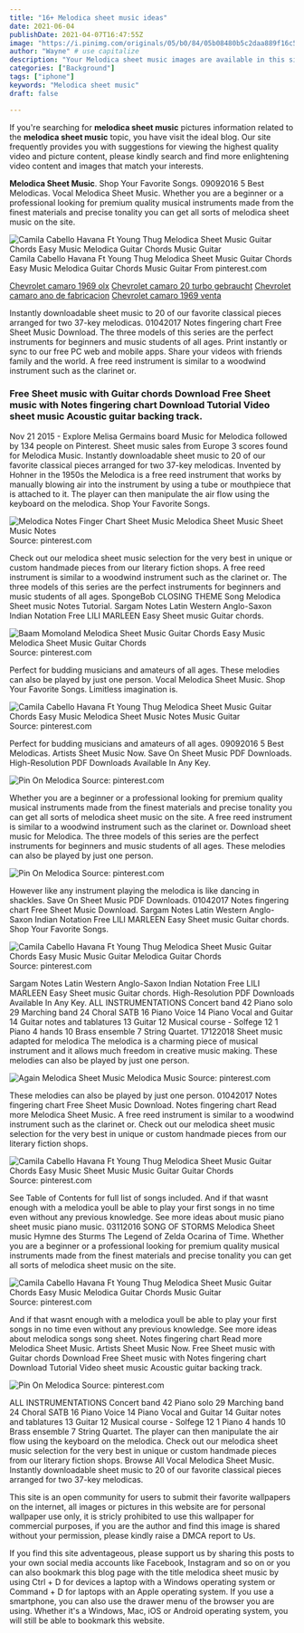 ```yaml
---
title: "16+ Melodica sheet music ideas"
date: 2021-06-04
publishDate: 2021-04-07T16:47:55Z
image: "https://i.pinimg.com/originals/05/b0/84/05b08480b5c2daa889f16c5b65ed2a31.gif"
author: "Wayne" # use capitalize
description: "Your Melodica sheet music images are available in this site. Melodica sheet music are a topic that is being searched for and liked by netizens today. You can Find and Download the Melodica sheet music files here. Find and Download all royalty-free photos."
categories: ["Background"]
tags: ["iphone"]
keywords: "Melodica sheet music"
draft: false

---
```


If you're searching for **melodica sheet music** pictures information related to the **melodica sheet music** topic, you have visit the ideal  blog.  Our site frequently  provides you with  suggestions  for viewing  the highest  quality video and picture  content, please kindly search and find more enlightening video content and images  that match your interests.

**Melodica Sheet Music**. Shop Your Favorite Songs. 09092016 5 Best Melodicas. Vocal Melodica Sheet Music. Whether you are a beginner or a professional looking for premium quality musical instruments made from the finest materials and precise tonality you can get all sorts of melodica sheet music on the site.

![Camila Cabello Havana Ft Young Thug Melodica Sheet Music Guitar Chords Easy Music Melodica Guitar Chords Music Guitar](https://i.pinimg.com/originals/81/8f/84/818f84255d9b87ec7c22874b9c003ee4.gif "Camila Cabello Havana Ft Young Thug Melodica Sheet Music Guitar Chords Easy Music Melodica Guitar Chords Music Guitar")
Camila Cabello Havana Ft Young Thug Melodica Sheet Music Guitar Chords Easy Music Melodica Guitar Chords Music Guitar From pinterest.com

[Chevrolet camaro 1969 olx](/chevrolet-camaro-1969-olx/)
[Chevrolet camaro 20 turbo gebraucht](/chevrolet-camaro-20-turbo-gebraucht/)
[Chevrolet camaro ano de fabricacion](/chevrolet-camaro-ano-de-fabricacion/)
[Chevrolet camaro 1969 venta](/chevrolet-camaro-1969-venta/)

Instantly downloadable sheet music to 20 of our favorite classical pieces arranged for two 37-key melodicas. 01042017 Notes fingering chart Free Sheet Music Download. The three models of this series are the perfect instruments for beginners and music students of all ages. Print instantly or sync to our free PC web and mobile apps. Share your videos with friends family and the world. A free reed instrument is similar to a woodwind instrument such as the clarinet or.

### Free Sheet music with Guitar chords Download Free Sheet music with Notes fingering chart Download Tutorial Video sheet music Acoustic guitar backing track.

Nov 21 2015 - Explore Melisa Germains board Music for Melodica followed by 134 people on Pinterest. Sheet music sales from Europe 3 scores found for Melodica Music. Instantly downloadable sheet music to 20 of our favorite classical pieces arranged for two 37-key melodicas. Invented by Hohner in the 1950s the Melodica is a free reed instrument that works by manually blowing air into the instrument by using a tube or mouthpiece that is attached to it. The player can then manipulate the air flow using the keyboard on the melodica. Shop Your Favorite Songs.


![Melodica Notes Finger Chart Sheet Music Melodica Sheet Music Sheet Music Notes](https://i.pinimg.com/originals/f2/38/71/f238717a2fc8b53eb4eeb825afaec308.gif "Melodica Notes Finger Chart Sheet Music Melodica Sheet Music Sheet Music Notes")
Source: pinterest.com

Check out our melodica sheet music selection for the very best in unique or custom handmade pieces from our literary fiction shops. A free reed instrument is similar to a woodwind instrument such as the clarinet or. The three models of this series are the perfect instruments for beginners and music students of all ages. SpongeBob CLOSING THEME Song Melodica Sheet music Notes Tutorial. Sargam Notes Latin Western Anglo-Saxon Indian Notation Free LILI MARLEEN Easy Sheet music Guitar chords.

![Baam Momoland Melodica Sheet Music Guitar Chords Easy Music Melodica Sheet Music Guitar Chords](https://i.pinimg.com/originals/65/9c/0d/659c0d103274797a2534f92bf8c3351b.gif "Baam Momoland Melodica Sheet Music Guitar Chords Easy Music Melodica Sheet Music Guitar Chords")
Source: pinterest.com

Perfect for budding musicians and amateurs of all ages. These melodies can also be played by just one person. Vocal Melodica Sheet Music. Shop Your Favorite Songs. Limitless imagination is.

![Camila Cabello Havana Ft Young Thug Melodica Sheet Music Guitar Chords Easy Music Melodica Sheet Music Notes Music Guitar](https://i.pinimg.com/originals/c1/bb/69/c1bb699595d83f7b0f0ff6d1a5fb3673.gif "Camila Cabello Havana Ft Young Thug Melodica Sheet Music Guitar Chords Easy Music Melodica Sheet Music Notes Music Guitar")
Source: pinterest.com

Perfect for budding musicians and amateurs of all ages. 09092016 5 Best Melodicas. Artists Sheet Music Now. Save On Sheet Music PDF Downloads. High-Resolution PDF Downloads Available In Any Key.

![Pin On Melodica](https://i.pinimg.com/originals/b5/42/20/b54220b2bbddda2b21cbc51c40c70efc.gif "Pin On Melodica")
Source: pinterest.com

Whether you are a beginner or a professional looking for premium quality musical instruments made from the finest materials and precise tonality you can get all sorts of melodica sheet music on the site. A free reed instrument is similar to a woodwind instrument such as the clarinet or. Download sheet music for Melodica. The three models of this series are the perfect instruments for beginners and music students of all ages. These melodies can also be played by just one person.

![Pin On Melodica](https://i.pinimg.com/originals/fa/cb/b5/facbb503031a6cc251b4249802b99a83.gif "Pin On Melodica")
Source: pinterest.com

However like any instrument playing the melodica is like dancing in shackles. Save On Sheet Music PDF Downloads. 01042017 Notes fingering chart Free Sheet Music Download. Sargam Notes Latin Western Anglo-Saxon Indian Notation Free LILI MARLEEN Easy Sheet music Guitar chords. Shop Your Favorite Songs.

![Camila Cabello Havana Ft Young Thug Melodica Sheet Music Guitar Chords Easy Music Music Guitar Melodica Guitar Chords](https://i.pinimg.com/originals/be/18/63/be1863d098240adc0bed9f7e64874b57.gif "Camila Cabello Havana Ft Young Thug Melodica Sheet Music Guitar Chords Easy Music Music Guitar Melodica Guitar Chords")
Source: pinterest.com

Sargam Notes Latin Western Anglo-Saxon Indian Notation Free LILI MARLEEN Easy Sheet music Guitar chords. High-Resolution PDF Downloads Available In Any Key. ALL INSTRUMENTATIONS Concert band 42 Piano solo 29 Marching band 24 Choral SATB 16 Piano Voice 14 Piano Vocal and Guitar 14 Guitar notes and tablatures 13 Guitar 12 Musical course - Solfege 12 1 Piano 4 hands 10 Brass ensemble 7 String Quartet. 17122018 Sheet music adapted for melodica The melodica is a charming piece of musical instrument and it allows much freedom in creative music making. These melodies can also be played by just one person.

![Again Melodica Sheet Music Melodica Music](https://i.pinimg.com/originals/db/ef/51/dbef515799b6f0c22f23a7c0b6ea1504.png "Again Melodica Sheet Music Melodica Music")
Source: pinterest.com

These melodies can also be played by just one person. 01042017 Notes fingering chart Free Sheet Music Download. Notes fingering chart Read more Melodica Sheet Music. A free reed instrument is similar to a woodwind instrument such as the clarinet or. Check out our melodica sheet music selection for the very best in unique or custom handmade pieces from our literary fiction shops.

![Camila Cabello Havana Ft Young Thug Melodica Sheet Music Guitar Chords Easy Music Sheet Music Music Guitar Guitar Chords](https://i.pinimg.com/originals/70/21/fa/7021fa5c935561e9f68074d33cb3fb0d.gif "Camila Cabello Havana Ft Young Thug Melodica Sheet Music Guitar Chords Easy Music Sheet Music Music Guitar Guitar Chords")
Source: pinterest.com

See Table of Contents for full list of songs included. And if that wasnt enough with a melodica youll be able to play your first songs in no time even without any previous knowledge. See more ideas about music piano sheet music piano music. 03112016 SONG OF STORMS Melodica Sheet music Hymne des Sturms The Legend of Zelda Ocarina of Time. Whether you are a beginner or a professional looking for premium quality musical instruments made from the finest materials and precise tonality you can get all sorts of melodica sheet music on the site.

![Camila Cabello Havana Ft Young Thug Melodica Sheet Music Guitar Chords Easy Music Melodica Guitar Chords Music Guitar](https://i.pinimg.com/originals/81/8f/84/818f84255d9b87ec7c22874b9c003ee4.gif "Camila Cabello Havana Ft Young Thug Melodica Sheet Music Guitar Chords Easy Music Melodica Guitar Chords Music Guitar")
Source: pinterest.com

And if that wasnt enough with a melodica youll be able to play your first songs in no time even without any previous knowledge. See more ideas about melodica songs song sheet. Notes fingering chart Read more Melodica Sheet Music. Artists Sheet Music Now. Free Sheet music with Guitar chords Download Free Sheet music with Notes fingering chart Download Tutorial Video sheet music Acoustic guitar backing track.

![Pin On Melodica](https://i.pinimg.com/originals/05/b0/84/05b08480b5c2daa889f16c5b65ed2a31.gif "Pin On Melodica")
Source: pinterest.com

ALL INSTRUMENTATIONS Concert band 42 Piano solo 29 Marching band 24 Choral SATB 16 Piano Voice 14 Piano Vocal and Guitar 14 Guitar notes and tablatures 13 Guitar 12 Musical course - Solfege 12 1 Piano 4 hands 10 Brass ensemble 7 String Quartet. The player can then manipulate the air flow using the keyboard on the melodica. Check out our melodica sheet music selection for the very best in unique or custom handmade pieces from our literary fiction shops. Browse All Vocal Melodica Sheet Music. Instantly downloadable sheet music to 20 of our favorite classical pieces arranged for two 37-key melodicas.

This site is an open community for users to submit their favorite wallpapers on the internet, all images or pictures in this website are for personal wallpaper use only, it is stricly prohibited to use this wallpaper for commercial purposes, if you are the author and find this image is shared without your permission, please kindly raise a DMCA report to Us.

If you find this site adventageous, please support us by sharing this posts to your own social media accounts like Facebook, Instagram and so on or you can also bookmark this blog page with the title melodica sheet music by using Ctrl + D for devices a laptop with a Windows operating system or Command + D for laptops with an Apple operating system. If you use a smartphone, you can also use the drawer menu of the browser you are using. Whether it's a Windows, Mac, iOS or Android operating system, you will still be able to bookmark this website.
